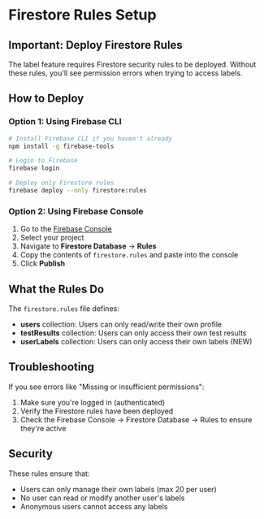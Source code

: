 # Firestore Rules Setup

## Important: Deploy Firestore Rules

The label feature requires Firestore security rules to be deployed. Without these rules, you'll see permission errors when trying to access labels.

## How to Deploy

### Option 1: Using Firebase CLI

```bash
# Install Firebase CLI if you haven't already
npm install -g firebase-tools

# Login to Firebase
firebase login

# Deploy only Firestore rules
firebase deploy --only firestore:rules
```

### Option 2: Using Firebase Console

1. Go to the [Firebase Console](https://console.firebase.google.com/)
2. Select your project
3. Navigate to **Firestore Database** → **Rules**
4. Copy the contents of `firestore.rules` and paste into the console
5. Click **Publish**

## What the Rules Do

The `firestore.rules` file defines:

- **users** collection: Users can only read/write their own profile
- **testResults** collection: Users can only access their own test results
- **userLabels** collection: Users can only access their own labels (NEW)

## Troubleshooting

If you see errors like "Missing or insufficient permissions":

1. Make sure you're logged in (authenticated)
2. Verify the Firestore rules have been deployed
3. Check the Firebase Console → Firestore Database → Rules to ensure they're active

## Security

These rules ensure that:
- Users can only manage their own labels (max 20 per user)
- No user can read or modify another user's labels
- Anonymous users cannot access any labels
